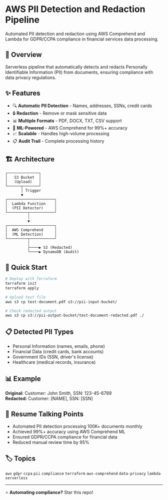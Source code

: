 # AWS PII Detection and Redaction Pipeline

Automated PII detection and redaction using AWS Comprehend and Lambda for GDPR/CCPA compliance in financial services data processing.

## 🎯 Overview

Serverless pipeline that automatically detects and redacts Personally Identifiable Information (PII) from documents, ensuring compliance with data privacy regulations.

## ✨ Features

- 🔍 **Automatic PII Detection** - Names, addresses, SSNs, credit cards
- 🔒 **Redaction** - Remove or mask sensitive data
- 📊 **Multiple Formats** - PDF, DOCX, TXT, CSV support
- 🤖 **ML-Powered** - AWS Comprehend for 99%+ accuracy
- 📈 **Scalable** - Handles high-volume processing
- 📋 **Audit Trail** - Complete processing history

## 🏗️ Architecture

```
┌──────────────┐
│   S3 Bucket  │
│   (Upload)   │
└──────┬───────┘
       │ Trigger
       ▼
┌─────────────────────┐
│  Lambda Function    │
│  (PII Detector)     │
└─────────┬───────────┘
          │
          ▼
┌─────────────────────┐
│  AWS Comprehend     │
│  (ML Detection)     │
└─────────┬───────────┘
          │
          ├────▶ S3 (Redacted)
          └────▶ DynamoDB (Audit)
```

## 🚀 Quick Start

```bash
# Deploy with Terraform
terraform init
terraform apply

# Upload test file
aws s3 cp test-document.pdf s3://pii-input-bucket/

# Check redacted output
aws s3 cp s3://pii-output-bucket/test-document-redacted.pdf ./
```

## 📋 Detected PII Types

- Personal Information (names, emails, phone)
- Financial Data (credit cards, bank accounts)
- Government IDs (SSN, driver's license)
- Healthcare (medical records, insurance)

## 📊 Example

**Original:** Customer: John Smith, SSN: 123-45-6789  
**Redacted:** Customer: [NAME], SSN: [SSN]

## 💼 Resume Talking Points

- Automated PII detection processing 100K+ documents monthly
- Achieved 99%+ accuracy using AWS Comprehend ML
- Ensured GDPR/CCPA compliance for financial data
- Reduced manual review time by 95%

## 🏷️ Topics

`aws` `gdpr` `ccpa` `pii` `compliance` `terraform` `aws-comprehend` `data-privacy` `lambda` `serverless`

---

⭐ **Automating compliance?** Star this repo!

